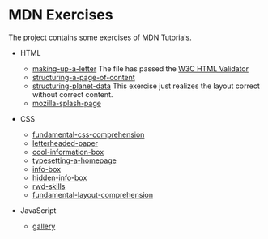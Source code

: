 # MDN Exercises

The project contains some exercises of MDN Tutorials.

- HTML

  - [making-up-a-letter](https://developer.mozilla.org/zh-CN/docs/Learn/HTML/Introduction_to_HTML/Marking_up_a_letter)
    The file has passed the [W3C HTML Validator](https://validator.w3.org/)
  - [structuring-a-page-of-content](https://developer.mozilla.org/zh-CN/docs/Learn/HTML/Introduction_to_HTML/Structuring_a_page_of_content)
  - [structuring-planet-data](https://developer.mozilla.org/zh-CN/docs/Learn/HTML/Tables/Structuring_planet_data)
    This exercise just realizes the layout correct without correct content.
  - [mozilla-splash-page](https://developer.mozilla.org/zh-CN/docs/Learn/HTML/Multimedia_and_embedding/Mozilla_splash_page)

- CSS

  - [fundamental-css-comprehension](https://developer.mozilla.org/zh-CN/docs/Learn/CSS/Building_blocks/Fundamental_CSS_comprehension)
  - [letterheaded-paper](https://developer.mozilla.org/zh-CN/docs/Learn/CSS/Building_blocks/Creating_fancy_letterheaded_paper)
  - [cool-information-box](https://developer.mozilla.org/zh-CN/docs/Learn/CSS/Building_blocks/A_cool_looking_box)
  - [typesetting-a-homepage](https://developer.mozilla.org/zh-CN/docs/Learn/CSS/Styling_text/Typesetting_a_homepage)
  - [info-box](https://developer.mozilla.org/zh-CN/docs/Learn/CSS/CSS_layout/Practical_positioning_examples)
  - [hidden-info-box](https://developer.mozilla.org/zh-CN/docs/Learn/CSS/CSS_layout/Practical_positioning_examples)
  - [rwd-skills](https://developer.mozilla.org/en-US/docs/Learn/CSS/CSS_layout/rwd_skills#assessment_or_further_help)
  - [fundamental-layout-comprehension](https://developer.mozilla.org/zh-CN/docs/Learn/CSS/CSS_layout/Fundamental_Layout_Comprehension)

- JavaScript
  - [gallery](https://developer.mozilla.org/zh-CN/docs/Learn/JavaScript/Building_blocks/Image_gallery)
